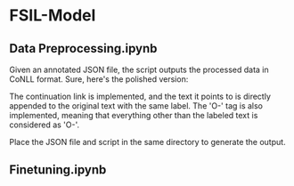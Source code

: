 # FSIL-Model

## Data Preprocessing.ipynb

Given an annotated JSON file, the script outputs the processed data in CoNLL format.
Sure, here's the polished version:

The continuation link is implemented, and the text it points to is directly appended to the original text with the same label. 
The 'O-' tag is also implemented, meaning that everything other than the labeled text is considered as 'O-'.

Place the JSON file and script in the same directory to generate the output.

## Finetuning.ipynb


